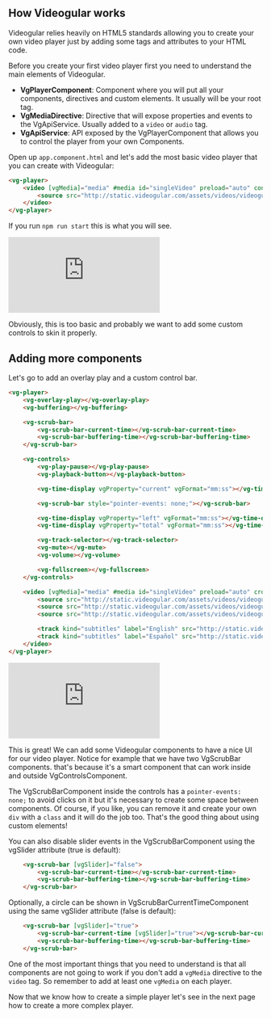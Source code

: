 ## How Videogular works

Videogular relies heavily on HTML5 standards allowing you to create your own video player just by adding some tags and attributes to your HTML code.

Before you create your first video player first you need to understand the main elements of Videogular.

* **VgPlayerComponent**: Component where you will put all your components, directives and custom elements. It usually will be your root tag.
* **VgMediaDirective**: Directive that will expose properties and events to the VgApiService. Usually added to a `video` or `audio` tag.
* **VgApiService**: API exposed by the VgPlayerComponent that allows you to control the player from your own Components.

Open up `app.component.html` and let's add the most basic video player that you can create with Videogular:

```html
<vg-player>
    <video [vgMedia]="media" #media id="singleVideo" preload="auto" controls>
        <source src="http://static.videogular.com/assets/videos/videogular.mp4" type="video/mp4">
    </video>
</vg-player>
```

If you run `npm run start` this is what you will see.

<div class="intrinsic-container intrinsic-container-16x9">
    <iframe src="https://videogular.github.io/tb-videogular-showroom/#/simple-player?standalone=true" frameborder="0" allowfullscreen></iframe>
</div>

Obviously, this is too basic and probably we want to add some custom controls to skin it properly.

## Adding more components

Let's go to add an overlay play and a custom control bar.

```html
<vg-player>
    <vg-overlay-play></vg-overlay-play>
    <vg-buffering></vg-buffering>

    <vg-scrub-bar>
        <vg-scrub-bar-current-time></vg-scrub-bar-current-time>
        <vg-scrub-bar-buffering-time></vg-scrub-bar-buffering-time>
    </vg-scrub-bar>

    <vg-controls>
        <vg-play-pause></vg-play-pause>
        <vg-playback-button></vg-playback-button>

        <vg-time-display vgProperty="current" vgFormat="mm:ss"></vg-time-display>

        <vg-scrub-bar style="pointer-events: none;"></vg-scrub-bar>

        <vg-time-display vgProperty="left" vgFormat="mm:ss"></vg-time-display>
        <vg-time-display vgProperty="total" vgFormat="mm:ss"></vg-time-display>

        <vg-track-selector></vg-track-selector>
        <vg-mute></vg-mute>
        <vg-volume></vg-volume>

        <vg-fullscreen></vg-fullscreen>
    </vg-controls>

    <video [vgMedia]="media" #media id="singleVideo" preload="auto" crossorigin>
        <source src="http://static.videogular.com/assets/videos/videogular.mp4" type="video/mp4">
        <source src="http://static.videogular.com/assets/videos/videogular.ogg" type="video/ogg">
        <source src="http://static.videogular.com/assets/videos/videogular.webm" type="video/webm">

        <track kind="subtitles" label="English" src="http://static.videogular.com/assets/subs/pale-blue-dot.vtt" srclang="en" default>
        <track kind="subtitles" label="Español" src="http://static.videogular.com/assets/subs/pale-blue-dot-es.vtt" srclang="es">
    </video>
</vg-player>

```

<div class="intrinsic-container intrinsic-container-16x9">
    <iframe src="https://videogular.github.io/tb-videogular-showroom/#/single-player?standalone=true" frameborder="0" allowfullscreen></iframe>
</div>

This is great! We can add some Videogular components to have a nice UI for our video player. Notice for example that we have two VgScrubBar components. that's because it's a smart component that can work inside and outside VgControlsComponent.

The VgScrubBarComponent inside the controls has a `pointer-events: none;` to avoid clicks on it but it's necessary to create some space between components. Of course, if you like, you can remove it and create your own `div` with a `class` and it will do the job too. That's the good thing about using custom elements!

You can also disable slider events in the VgScrubBarComponent using the vgSlider attribute (true is default):
```html
    <vg-scrub-bar [vgSlider]="false">
        <vg-scrub-bar-current-time></vg-scrub-bar-current-time>
        <vg-scrub-bar-buffering-time></vg-scrub-bar-buffering-time>
    </vg-scrub-bar>
```

Optionally, a circle can be shown in VgScrubBarCurrentTimeComponent using the same vgSlider attribute (false is default):

```html
    <vg-scrub-bar [vgSlider]="true">
        <vg-scrub-bar-current-time [vgSlider]="true"></vg-scrub-bar-current-time>
        <vg-scrub-bar-buffering-time></vg-scrub-bar-buffering-time>
    </vg-scrub-bar>
```

One of the most important things that you need to understand is that all components are not going to work if you don't add a `vgMedia` directive to the `video` tag. So remember to add at least one `vgMedia` on each player.

Now that we know how to create a simple player let's see in the next page how to create a more complex player.
